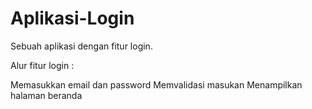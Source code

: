 # Aplikasi-Login
Sebuah aplikasi dengan fitur login.

Alur fitur login :

Memasukkan email dan password
Memvalidasi masukan
Menampilkan halaman beranda
